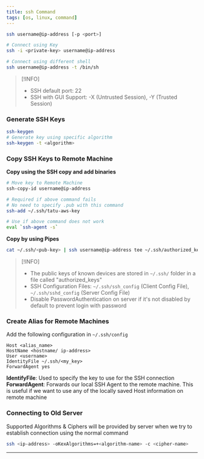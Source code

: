 ```yaml
---
title: ssh Command
tags: [os, linux, command]
---
```


````bash
ssh username@ip-address [-p <port>]

# Connect using Key
ssh -i <private-key> username@ip-address

# Connect using different shell
ssh username@ip-address -t /bin/sh
````

 > [!INFO]
 > - SSH default port: 22
 > - SSH with GUI Support: -X (Untrusted Session), -Y (Trusted Session)

### Generate SSH Keys

````bash
ssh-keygen
# Generate key using specific algorithm
ssh-keygen -t <algorithm>
````

### Copy SSH Keys to Remote Machine

**Copy using the SSH copy and add binaries**

````bash
# Move key to Remote Machine
ssh-copy-id username@ip-address

# Required if above command fails
# No need to specify .pub with this command
ssh-add ~/.ssh/tatu-aws-key

# Use if above command does not work
eval `ssh-agent -s`
````

**Copy by using Pipes**

````bash
cat ~/.ssh/<pub-key> | ssh username@ip-address tee ~/.ssh/authorized_keys
````

 > [!INFO]
 > * The public keys of known devices are stored in `~/.ssh/` folder in a file called "authorized_keys"
 > * SSH Configuration Files: `~/.ssh/ssh_config` (Client Config File), `~/.ssh/sshd_config` (Server Config File)
 > * Disable PasswordAuthentication on server if it's not disabled by default to prevent login with password

### Create Alias for Remote Machines

Add the following configuration in `~/.ssh/config`

````shell
Host <alias_name>
HostName <hostname/ ip-address>
User <username>
IdentityFile ~/.ssh/<my_key>
ForwardAgent yes
````

**IdentifyFile**: Used to specify the key to use for the SSH connection  
**ForwardAgent**: Forwards our local SSH Agent to the remote machine. This is useful if we want to use any of the locally saved Host information on remote machine

### Connecting to Old Server

Supported Algorithms & Ciphers will be provided by server when we try to establish connection using the normal command

```bash
ssh <ip-address> -oKexAlgorithms=+<algorithm-name> -c <cipher-name>
```

---